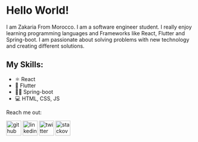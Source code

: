# Hello World!
I am Zakaria From Morocco. I am a software engineer student. I really enjoy learning programming languages and Frameworks like React, Flutter and Spring-boot. I am passionate about solving problems with new technology and creating different solutions.

## My Skills:
* ⚛  React 
* 📱  Flutter 
* 👨‍💻 Spring-boot 
* 💻 HTML, CSS, JS 

Reach me out:

[<img src='https://cdn.jsdelivr.net/npm/simple-icons@3.0.1/icons/github.svg' alt='github' height='40'>](https://github.com/https://github.com/ettriouizakaria)  [<img src='https://cdn.jsdelivr.net/npm/simple-icons@3.0.1/icons/linkedin.svg' alt='linkedin' height='40'>](https://www.linkedin.com/in/https://www.linkedin.com/in/zakaria-ettrioui//)  [<img src='https://cdn.jsdelivr.net/npm/simple-icons@3.0.1/icons/twitter.svg' alt='twitter' height='40'>](https://twitter.com/https://twitter.com/ettrioui)  [<img src='https://cdn.jsdelivr.net/npm/simple-icons@3.0.1/icons/stackoverflow.svg' alt='stackoverflow' height='40'>](https://stackoverflow.com/users/https://stackoverflow.com/users/14897575/ettriouizakaria)  


